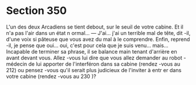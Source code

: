 # Section 350

L'un des deux Arcadiens se tient debout, sur le seuil de votre
cabine. Et il n'a pas l'air dans un état n ormal...
— J'ai... j'ai un terrible mal de tête, dit -il, d'une voix si pâteuse
que vous avez du mal à le comprendre. Enfin, reprend -il, je
pense que oui... oui, c'est pour cela que je suis venu... mais...
Incapable de terminer sa phrase, il se balance main tenant
d'arrière en avant devant vous. Allez -vous lui dire que vous allez
demander au robot -médecin de lui apporter de l'interféron dans
sa cabine (rendez -vous au 212) ou pensez -vous qu'il serait plus
judicieux de l'inviter à entr er dans votre cabine (rendez -vous au
230 )?